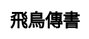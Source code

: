 ---
title: 飛鳥傳書
layout: flying_book
description: 飛鳥傳書會給你想要的答案.
js: ["js/game/wooden_fish/howler.min.js", "js/game/flying_book/flying_book.js"]
css: ["css/game/flying_book/flying_book.css"]
---